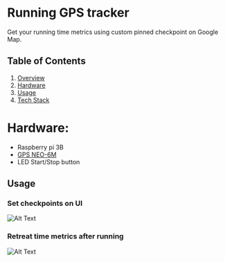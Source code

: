 # Running GPS tracker

Get your running time metrics using custom pinned checkpoint on Google Map.

## Table of Contents

1. [Overview](#Overview)
1. [Hardware](#Hardware)
1. [Usage](#Usage)
1. [Tech Stack](#Tech-Stack)

# Hardware:

- Raspberry pi 3B
- [GPS NEO-6M](https://www.amazon.com/gp/product/B07P8YMVNT/ref=ppx_yo_dt_b_asin_title_o01_s01?ie=UTF8&psc=1)
- LED Start/Stop button

## Usage

### Set checkpoints on UI

![Alt Text](https://media.giphy.com/media/jGYA8VZrL3cGNFBWrQ/giphy.gif)

### Retreat time metrics after running

![Alt Text](https://giphy.com/embed/fOUrTir22JbBL4rCC4/giphy.gif)

###
